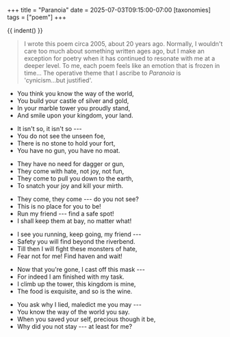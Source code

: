 +++
title = "Paranoia"
date = 2025-07-03T09:15:00-07:00
[taxonomies]
tags = ["poem"]
+++

{{ indent() }}

> I wrote this poem circa 2005, about 20 years ago. Normally, I wouldn't care too much about
> something written ages ago, but I make an exception for poetry when it has continued to resonate
> with me at a deeper level. To me, each poem feels like an emotion that is frozen in time... The
> operative theme that I ascribe to *Paranoia* is 'cynicism...but justified'.

- You think you know the way of the world,
- You build your castle of silver and gold,
- In your marble tower you proudly stand,
- And smile upon your kingdom, your land.

+ It isn't so, it isn't so ---
+ You do not see the unseen foe,
+ There is no stone to hold your fort,
+ You have no gun, you have no moat.

- They have no need for dagger or gun,
- They come with hate, not joy, not fun,
- They come to pull you down to the earth,
- To snatch your joy and kill your mirth.

+ They come, they come --- do you not see?
+ This is no place for you to be!
+ Run my friend --- find a safe spot!
+ I shall keep them at bay, no matter what!

- I see you running, keep going, my friend ---
- Safety you will find beyond the riverbend.
- Till then I will fight these monsters of hate,
- Fear not for me! Find haven and wait!

+ Now that you're gone, I cast off this mask ---
+ For indeed I am finished with my task.
+ I climb up the tower, this kingdom is mine,
+ The food is exquisite, and so is the wine.

- You ask why I lied, maledict me you may ---
- You know the way of the world you say.
- When you saved your self, precious though it be,
- Why did you not stay --- at least for me?

